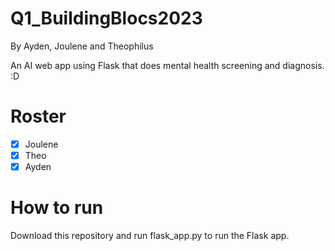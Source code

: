 # Q1_BuildingBlocs2023
By Ayden, Joulene and Theophilus

An AI web app using Flask that does mental health screening and diagnosis. :D

# Roster
- [x] Joulene
- [x] Theo
- [x] Ayden

# How to run
Download this repository and run flask_app.py to run the Flask app.
